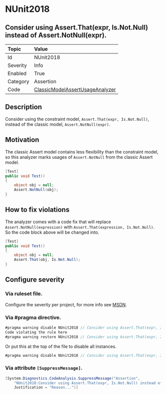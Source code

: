 # NUnit2018
## Consider using Assert.That(expr, Is.Not.Null) instead of Assert.NotNull(expr).

| Topic    | Value
| :--      | :--
| Id       | NUnit2018
| Severity | Info
| Enabled  | True
| Category | Assertion
| Code     | [ClassicModelAssertUsageAnalyzer](https://github.com/nunit/nunit.analyzers/blob/0.2.0/src/nunit.analyzers/ClassicModelAssertUsage/ClassicModelAssertUsageAnalyzer.cs)


## Description

Consider using the constraint model, `Assert.That(expr, Is.Not.Null)`, instead of the classic model, `Assert.NotNull(expr)`.

## Motivation

The classic Assert model contains less flexibility than the constraint model,
so this analyzer marks usages of `Assert.NotNull` from the classic Assert model.

```csharp
[Test]
public void Test()
{
    object obj = null;
    Assert.NotNull(obj);
}
```

## How to fix violations

The analyzer comes with a code fix that will replace `Assert.NotNull(expression)` with
`Assert.That(expression, Is.Not.Null)`. So the code block above will be changed into.

```csharp
[Test]
public void Test()
{
    object obj = null;
    Assert.That(obj, Is.Not.Null);
}
```

<!-- start generated config severity -->
## Configure severity

### Via ruleset file.

Configure the severity per project, for more info see [MSDN](https://msdn.microsoft.com/en-us/library/dd264949.aspx).

### Via #pragma directive.
```csharp
#pragma warning disable NUnit2018 // Consider using Assert.That(expr, Is.Not.Null) instead of Assert.NotNull(expr).
Code violating the rule here
#pragma warning restore NUnit2018 // Consider using Assert.That(expr, Is.Not.Null) instead of Assert.NotNull(expr).
```

Or put this at the top of the file to disable all instances.
```csharp
#pragma warning disable NUnit2018 // Consider using Assert.That(expr, Is.Not.Null) instead of Assert.NotNull(expr).
```

### Via attribute `[SuppressMessage]`.

```csharp
[System.Diagnostics.CodeAnalysis.SuppressMessage("Assertion", 
    "NUnit2018:Consider using Assert.That(expr, Is.Not.Null) instead of Assert.NotNull(expr).",
    Justification = "Reason...")]
```
<!-- end generated config severity -->
